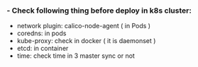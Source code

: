 ### - Check following thing before deploy in k8s cluster:
+ network plugin: calico-node-agent ( in Pods )
+ coredns: in pods
+ kube-proxy: check in docker ( it is daemonset )
+ etcd: in container
+ time: check time in 3 master sync or not
